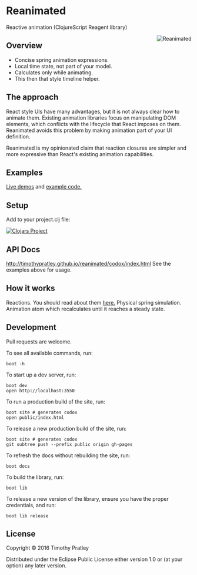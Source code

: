 # Reanimated

Reactive animation (ClojureScript Reagent library)

<img src="https://timothypratley.github.io/reanimated/img/monster_zombie_hand-512.png"
 alt="Reanimated" title="Reanimated" align="right" />


## Overview

* Concise spring animation expressions.
* Local time state, not part of your model.
* Calculates only while animating.
* This then that style timeline helper.


## The approach

React style UIs have many advantages,
but it is not always clear how to animate them.
Existing animation libraries focus on manipulating DOM elements,
which conflicts with the lifecycle that React imposes on them.
Reanimated avoids this problem by making animation part of your UI definition.

Reanimated is my opinionated claim that reaction closures are simpler
and more expressive than React's existing animation capabilities.


## Examples

[Live demos](http://timothypratley.github.io/reanimated/#!/timothypratley.reanimated.examples)
and [example code.](https://github.com/timothypratley/reanimated/blob/master/src/examples/core.cljs)


## Setup

 Add to your project.clj file:

[![Clojars Project](http://clojars.org/reanimated/latest-version.svg)](http://clojars.org/reanimated)


## API Docs

http://timothypratley.github.io/reanimated/codox/index.html
See the examples above for usage.


## How it works

Reactions. You should read about them [here.](https://github.com/Day8/re-frame)
Physical spring simulation.
Animation atom which recalculates until it reaches a steady state.


## Development

Pull requests are welcome.

To see all available commands, run:

    boot -h

To start up a dev server, run:

    boot dev
    open http://localhost:3550

To run a production build of the site, run:

    boot site # generates codox
    open public/index.html

To release a new production build of the site, run:

    boot site # generates codox
    git subtree push --prefix public origin gh-pages

To refresh the docs without rebuilding the site, run:

    boot docs

To build the library, run:

    boot lib

To release a new version of the library, ensure you have the proper credentials, and run:

    boot lib release

## License

Copyright © 2016 Timothy Pratley

Distributed under the Eclipse Public License either version 1.0 or (at your option) any later version.
